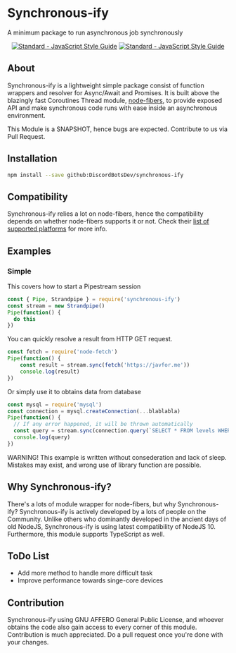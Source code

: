 <!-- markdownlint-disable-->
# Synchronous-ify
A minimum package to run asynchronous job synchronously

<p align="center">
  <a href="https://standardjs.com"><img src="https://img.shields.io/badge/code_style-standard-brightgreen.svg" alt="Standard - JavaScript Style Guide"></a>
  <a href="https://github.com/standard/standard"><img src="https://cdn.rawgit.com/standard/standard/master/badge.svg" alt="Standard - JavaScript Style Guide"></a>
</p> 

## About
Synchronous-ify is a lightweight simple package consist of function wrappers and resolver for Async/Await and Promises. It is built above the blazingly fast Coroutines Thread module, [node-fibers](https://github.com/laverdet/node-fibers), to provide exposed API and make synchronous code runs with ease inside an asynchronous environment.

This Module is a SNAPSHOT, hence bugs are expected. Contribute to us via Pull Request.

## Installation
```sh
npm install --save github:DiscordBotsDev/synchronous-ify
```

## Compatibility
Synchronous-ify relies a lot on node-fibers, hence the compatibility depends on whether node-fibers supports it or not. Check their [list of supported platforms](https://github.com/laverdet/node-fibers#supported-platforms) for more info.

## Examples
### Simple
This covers how to start a Pipestream session
```js
const { Pipe, Strandpipe } = require('synchronous-ify')
const stream = new Strandpipe()
Pipe(function() {
  do this
})
```

You can quickly resolve a result from HTTP GET request.
```js
const fetch = require('node-fetch')
Pipe(function() { 
    const result = stream.sync(fetch('https://javfor.me'))
    console.log(result)
})
```

Or simply use it to obtains data from database
```js
const mysql = require('mysql')
const connection = mysql.createConnection(...blablabla)
Pipe(function() {
  // If any error happened, it will be thrown automatically
  const query = stream.sync(connection.query(`SELECT * FROM levels WHERE userId = '${user.uuid}'`))
  console.log(query)
})
```

WARNING! This example is written without consederation and lack of sleep. Mistakes may exist, and wrong use of library function are possible.

## Why Synchronous-ify?
There's a lots of module wrapper for node-fibers, but why Synchronous-ify?
Synchronous-ify is actively developed by a lots of people on the Community. Unlike others who dominantly developed in the ancient days of old NodeJS, Synchronous-ify is using latest compatibility of NodeJS 10. Furthermore, this module supports TypeScript as well.

## ToDo List
- Add more method to handle more difficult task
- Improve performance towards singe-core devices

## Contribution
Synchronous-ify using GNU AFFERO General Public License, and whoever obtains the code also gain access to every corner of this module. Contribution is much appreciated. Do a pull request once you're done with your changes.
